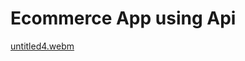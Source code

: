 # Ecommerce App using Api

[untitled4.webm](https://github.com/user-attachments/assets/8eb3e684-3ce0-4b2f-aeb9-b7e3664f306a)
